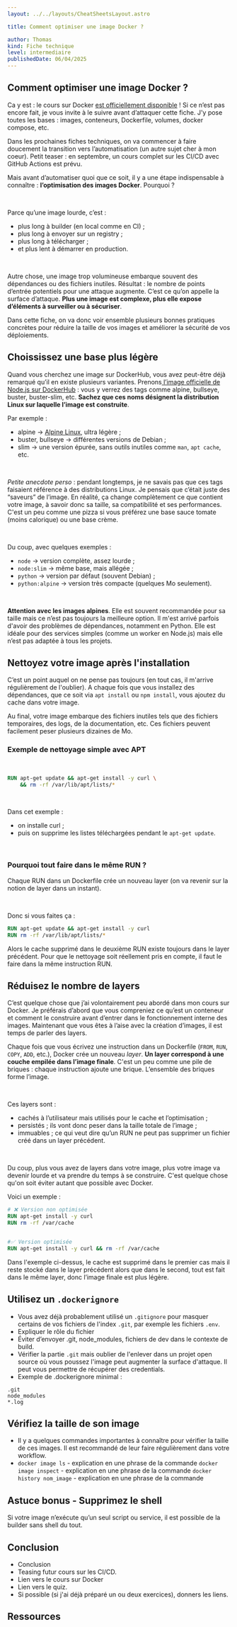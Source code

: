 ```yaml
---
layout: ../../layouts/CheatSheetsLayout.astro

title: Comment optimiser une image Docker ?

author: Thomas
kind: Fiche technique
level: intermediaire
publishedDate: 06/04/2025
---
```


<article>

# Comment optimiser une image Docker ?

Ca y est : le cours sur Docker [est officiellement disponible](/cours/docker-et-docker-compose) ! Si ce n’est pas encore fait, je vous invite à le suivre avant d’attaquer cette fiche. J'y pose toutes les bases : images, conteneurs, Dockerfile, volumes, docker compose, etc.

Dans les prochaines fiches techniques, on va commencer à faire doucement la transition vers l’automatisation (un autre sujet cher à mon coeur). Petit teaser : en septembre, un cours complet sur les CI/CD avec GitHub Actions est prévu.

Mais avant d’automatiser quoi que ce soit, il y a une étape indispensable à connaître : **l’optimisation des images Docker**. Pourquoi ?

<br>

Parce qu’une image lourde, c’est :
- plus long à builder (en local comme en CI) ;
- plus long à envoyer sur un registry ;
- plus long à télécharger ;
- et plus lent à démarrer en production.

<br>

Autre chose, une image trop volumineuse embarque souvent des dépendances ou des fichiers inutiles. Résultat : le nombre de points d’entrée potentiels pour une attaque augmente. C’est ce qu’on appelle la surface d’attaque. **Plus une image est complexe, plus elle expose d’éléments à surveiller ou à sécuriser**.

Dans cette fiche, on va donc voir ensemble plusieurs bonnes pratiques concrètes pour réduire la taille de vos images et améliorer la sécurité de vos déploiements.


## Choississez une base plus légère

Quand vous cherchez une image sur DockerHub, vous avez peut-être déjà remarqué qu’il en existe plusieurs variantes. Prenons[ l’image officielle de Node.js sur DockerHub](https://hub.docker.com/_/node/) : vous y verrez des tags comme alpine, bullseye, buster, buster-slim, etc. **Sachez que ces noms désignent la distribution Linux sur laquelle l’image est construite**.

Par exemple : 
- alpine → [Alpine Linux](https://www.alpinelinux.org/), ultra légère ;
- buster, bullseye → différentes versions de Debian ;
- slim → une version épurée, sans outils inutiles comme `man`, `apt cache`, etc.

<br>

_Petite anecdote perso_ : pendant longtemps, je ne savais pas que ces tags faisaient référence à des distributions Linux. Je pensais que c’était juste des “saveurs” de l’image. En réalité, ça change complètement ce que contient votre image, à savoir donc sa taille, sa compatibilité et ses performances. C'est un peu comme une pizza si vous préférez une base sauce tomate (moins calorique) ou une base crème.

<br>

Du coup, avec quelques exemples : 
- `node` → version complète, assez lourde ;
- `node:slim` → même base, mais allégée ;
- `python` → version par défaut (souvent Debian) ;
- `python:alpine` → version très compacte (quelques Mo seulement).

<br>

**Attention avec les images alpines**. Elle est souvent recommandée pour sa taille mais ce n’est pas toujours la meilleure option. Il m'est arrivé parfois d'avoir des problèmes de dépendances, notamment en Python. Elle est idéale pour des services simples (comme un worker en Node.js) mais elle n’est pas adaptée à tous les projets.

## Nettoyez votre image après l'installation

C’est un point auquel on ne pense pas toujours (en tout cas, il m'arrive régulièrement de l'oublier). A chaque fois que vous installez des dépendances, que ce soit via `apt install` ou `npm install`, vous ajoutez du cache dans votre image.


Au final, votre image embarque des fichiers inutiles tels que des fichiers temporaires, des logs, de la documentation, etc. Ces fichiers peuvent facilement peser plusieurs dizaines de Mo.


### Exemple de nettoyage simple avec APT

<br>

```dockerfile
RUN apt-get update && apt-get install -y curl \
    && rm -rf /var/lib/apt/lists/*
```

<br>

Dans cet exemple :
- on installe curl ;
- puis on supprime les listes téléchargées pendant le `apt-get update`.

<br>

### Pourquoi tout faire dans le même RUN ?

Chaque RUN dans un Dockerfile crée un nouveau layer (on va revenir sur la notion de layer dans un instant).

<br>

Donc si vous faites ça :

```dockerfile
RUN apt-get update && apt-get install -y curl
RUN rm -rf /var/lib/apt/lists/*
```

Alors le cache supprimé dans le deuxième RUN existe toujours dans le layer précédent. Pour que le nettoyage soit réellement pris en compte, il faut le faire dans la même instruction RUN.



## Réduisez le nombre de layers

C’est quelque chose que j’ai volontairement peu abordé dans mon cours sur Docker. Je préférais d’abord que vous compreniez ce qu’est un conteneur et comment le construire avant d’entrer dans le fonctionnement interne des images. Maintenant que vous êtes à l’aise avec la création d’images, il est temps de parler des layers.

Chaque fois que vous écrivez une instruction dans un Dockerfile (`FROM`, `RUN`, `COPY`, `ADD`, etc.), Docker crée un nouveau _layer_. **Un layer correspond à une couche empilée dans l’image finale**. C'est un peu comme  une pile de briques : chaque instruction ajoute une brique. L’ensemble des briques forme l’image.

<br>

Ces layers sont :
- cachés à l’utilisateur mais utilisés pour le cache et l’optimisation ;
- persistés ; ils vont donc peser dans la taille totale de l’image ;
- immuables ; ce qui veut dire qu’un RUN ne peut pas supprimer un fichier créé dans un layer précédent.

<br>

Du coup, plus vous avez de layers dans votre image, plus votre image va devenir lourde et va prendre du temps à se construire. C'est quelque chose qu'on soit éviter autant que possible avec Docker.

Voici un exemple :

```dockerfile
# ❌ Version non optimisée
RUN apt-get install -y curl
RUN rm -rf /var/cache


#✅ Version optimisée
RUN apt-get install -y curl && rm -rf /var/cache
```

Dans l'exemple ci-dessus, le cache est supprimé dans le premier cas mais il reste stocké dans le layer précédent alors que dans le second, tout est fait dans le même layer, donc l’image finale est plus légère.

## Utilisez un `.dockerignore`

- Vous avez déjà probablement utilisé un `.gitignore` pour masquer certains de vos fichiers de l'index `.git`, par exemple les fichiers `.env`.
- Expliquer le rôle du fichier
- Éviter d’envoyer .git, node_modules, fichiers de dev dans le contexte de build.
- Vérifier la partie `.git` mais oublier de l'enlever dans un projet open source où vous poussez l'image peut augmenter la surface d'attaque. Il peut vous permettre de récupérer des credentials.
- Exemple de .dockerignore minimal :
```
.git
node_modules
*.log
```

## Vérifiez la taille de son image

- Il y a quelques commandes importantes à connaître pour vérifier la taille de ces images. Il est recommandé de leur faire régulièrement dans votre workflow.
- `docker image ls` - explication en une phrase de la commande
`docker image inspect` - explication en une phrase de la commande
`docker history nom_image` - explication en une phrase de la commande

## Astuce bonus - Supprimez le shell

Si votre image n’exécute qu’un seul script ou service, il est possible de la builder sans shell du tout.

## Conclusion

- Conclusion
- Teasing futur cours sur les CI/CD.
- Lien vers le cours sur Docker
- Lien vers le quiz.
- Si possible (si j'ai déjà préparé un ou deux exercices), donners les liens.

## Ressources

</article>
